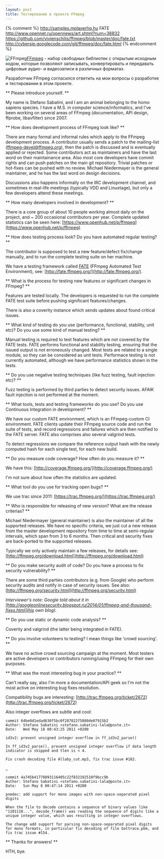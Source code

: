 ```yaml
---
layout: post
title: Тестирование в проекте FFmpeg
---
```




{% comment %}
http://samples.mplayerhq.hu
FATE http://www.opennet.ru/opennews/art.shtml?num=38832
https://github.com/vivienschilis/ffmpeg/blob/master/doc/fate.txt
http://cybersip.googlecode.com/git/ffmpeg/doc/fate.html
{% endcomment %}

<img src="{{ site.baseurl }}/images/logo-ffmpeg.png" alt="FFmpeg" style="float:left">

[FFmpeg](https://www.ffmpeg.org) - набор свободных библиотек
с открытым исходным кодом, которые позволяют записывать,
конвертировать и передавать цифровые аудио- и видеозаписи в различных форматах.

Разработчик FFmpeg согласился ответить на мои вопросы
о разработке и тестировании в этом проекте.

** Please introduce yourself. **

My name is Stefano Sabatini, and I am an animal belonging to the homo
sapiens species. I have a M.S. in computer science/informatics, and
I've been working on several areas of FFmpeg (documentation, API
design, ffprobe, libavfilter) since 2007.

** How does development process of FFmpeg look like? **

There are many formal and informal rules which apply to the FFmpeg
development process. A contributor usually sends a patch to the
mailing-list (<ffmpeg-devel@ffmpeg.org>), then the patch is discussed
and is eventually applied or rejected. Some contributors act as
maintainers and have the last word on their maintainance area. Also
most core developers have commit rights and can push patches on the
main git repository. Trivial patches or hot-fixes can be pushed with
no review. Michael Niedermayer is the general maintainer, and he has
the last word on design decisions.

Discussions also happens informally on the IRC development channel,
and sometimes in real-life meetings (typically VDD and Linuxtage), but
only a few developers attend these meetings.

** How many developers involved in development? **

There is a core group of about 10 people working almost daily on the
project, and ~ 200 occasional contributors per year. Complete
updated statistics can be seen here:
[https://www.openhub.net/p/ffmpeg](https://www.openhub.net/p/ffmpeg)

** How does testing process look? Do you have automated regular testing? **

The contributor is supposed to test a new feature/defect fix/change
manually, and to run the complete testing suite on her machine.

We have a testing framework called [FATE](https://www.ffmpeg.org/fate.html)
(FFmpeg Automated Test Environment), see: [http://fate.ffmpeg.org/](http://fate.ffmpeg.org/).

** What is the process for testing new features or significant changes in FFmpeg? **

Features are tested locally. The developers is requested to run the
complete FATE test suite before pushing significant features/changes.

There is also a coverity instance which sends updates about found
critical issues.

** What kind of testing do you use (performance, functional, stability, unit etc)?
Do you use some kind of manual testing? **

Manual testing is required to test features which are not covered by
the FATE tests. FATE performs functional and stability testing,
ensuring that the issued output is not erroneously changed. Most tests
are related to a single module, so they can be considered as unit
tests. Performace testing is not currently automated, although we have
performance statistics shown in the tests.

** Do you use negative testing techniques (like fuzz testing, fault injection etc)? **

Fuzz testing is performed by third parties to detect security
issues. AFAIK fault injection is not performed at the moment.

** What tools, tests and testing frameworks do you use? Do you use
Continuous Integration in development? **

We have our custom FATE environment, which is an FFmpeg-custom CI
environment. FATE clients update their FFmpeg source code and run the
suite of tests, and record regressions and failures which are then
notified to the FATE server. FATE also comprises also several valgrind
tests.

To detect regressions we compare the reference output hash with the
newly computed hash for each single test, for each new build.

** Do you measure code coverage? How often do you measure it? **

We have this: [http://coverage.ffmpeg.org/](http://coverage.ffmpeg.org/)

I'm not sure about how often the statistics are updated.

** What tool do you use for tracking open bugs? **

We use trac since 2011:
[https://trac.ffmpeg.org/](https://trac.ffmpeg.org/)

** Who is responsible for releasing of new version?
What are the release criterias? **

Michael Niedermayer (general maintainer) is also the maintainer of all
the supported releases. We have no specific criteria, we just cut a
new release from the master development repository from time to time
at semi-regular intervals, which span from 3 to 6 months. Then
critical and security fixes are back-ported to the supported releases.

Typically we only actively maintain a few releases, for details see:
[http://ffmpeg.org/download.html](http://ffmpeg.org/download.html)

** Do you make security audit of code? Do you have a process to fix
security vulnerability? **

There are some third parties contributors (e.g. from Google) who
perform security audits and notify in case of security issues.
See also: [http://ffmpeg.org/security.html](http://ffmpeg.org/security.html)

*Interviewer's note: Google told about it in
[http://googleonlinesecurity.blogspot.ru/2014/01/ffmpeg-and-thousand-fixes.html](his own blog).*

** Do you use static or dynamic code analysis? **

Coverity and valgrind (the latter being integrated in FATE).

** Do you involve volunteers to testing? I mean things like 'crowd sourcing'. **

We have no active crowd sourcing campaign at the moment. Most testers
are active developers or contributors running/using FFmpeg for their
own purposes.

** What was the most interesting bug in your practice? **

Can't really say, also I'm more a documentation/API geek so I'm not
the most active on interesting bug fixes resolution.

Compatibility bugs are interesting:
[http://trac.ffmpeg.org/ticket/2672](http://trac.ffmpeg.org/ticket/2672)

Also integer overflows are subtle and cool:

    commit 64be0d1edad630f5bc0f287022f5880de07915b2
    Author: Stefano Sabatini <stefano.sabatini-lala@poste.it>
    Date:   Wed May 18 00:43:25 2011 +0200

    id3v2: prevent unsigned integer overflow in ff_id3v2_parse()

    In ff_id3v2_parse(), prevent unsigned integer overflow if data length
    indicator is skipped and tlen is < 4.

    Fix crash decoding file Allaby_cut.mp3, fix trac issue #182.

_

    commit 4a745b41770893116405c22f832192510f9bcc9b
    Author: Stefano Sabatini <stefano.sabatini-lala@poste.it>
    Date:   Sun May 8 00:47:14 2011 +0200

    pnmdec: add support for mono images with non-space-separated pixel digits

    When the file to decode contains a sequence of binary values like
    "1101110...", decode_frame() was reading the sequence of digits like a
    unique integer value, which was resulting in integer overflows.

    The change add support for parsing non-space-separated pixel digits
    for mono formats, in particular fix decoding of file battrace.pbm, and
    fix trac issue #154.

** Thanks for answers! **

HTH, bye.
